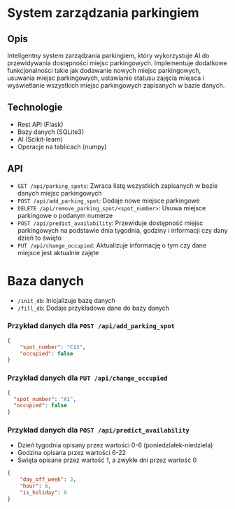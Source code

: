 # System zarządzania parkingiem

## Opis
Inteligentny system zarządzania parkingiem, który wykorzystuje AI do przewidywania dostępności miejsc parkingowych. Implementuje dodatkowe funkcjonalności takie jak dodawanie nowych miejsc parkingowych, usuwania miejsc parkingowych, ustawianie statusu zajęcia miejsca i wyświetlanie wszystkich miejsc parkingowych zapisanych w bazie danych.

## Technologie
- Rest API (Flask)
- Bazy danych (SQLite3)
- AI (Scikit-learn)
- Operacje na tablicach (numpy)

## API
- `GET /api/parking_spots`: Zwraca listę wszystkich zapisanych w bazie danych miejsc parkingowych
- `POST /api/add_parking_spot`: Dodaje nowe miejsce parkingowe
- `DELETE /api/remove_parking_spot/<spot_number>`: Usuwa miejsce parkingowe o podanym numerze
- `POST /api/predict_availability`: Przewiduje dostępność miejsc parkingowych na podstawie dnia tygodnia, godziny i informacji czy dany dzień to święto
- `PUT /api/change_occupied`: Aktualizuje informację o tym czy dane miejsce jest aktualnie zajęte

# Baza danych
- `/init_db`: Inicjalizuje bazę danych
- `/fill_db`: Dodaje przykładowe dane do bazy danych

### Przykład danych dla `POST /api/add_parking_spot`
```json
{
    "spot_number": "C13",
    "occupied": false
}
```

### Przykład danych dla `PUT /api/change_occupied`
```json
{
  "spot_number": "A1",
  "occupied": false
}
```

### Przykład danych dla `POST /api/predict_availability`
- Dzień tygodnia opisany przez wartości 0-6 (poniedziałek-niedziela)
- Godzina opisana przez wartości 6-22
- Święta opisane przez wartość 1, a zwykłe dni przez wartość 0
```json
{
    "day_off_week": 3,
    "hour": 6,
    "is_holiday": 0
}
```